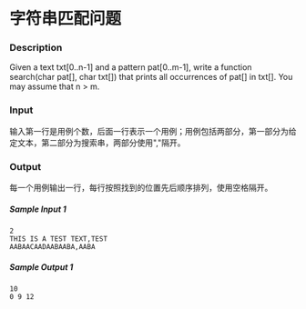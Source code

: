 # 字符串匹配问题

### Description

Given a text txt[0..n-1] and a pattern pat[0..m-1], write a function search(char pat[], char txt[]) that prints all occurrences of pat[] in txt[]. You may assume that n > m.

### Input

输入第一行是用例个数，后面一行表示一个用例；用例包括两部分，第一部分为给定文本，第二部分为搜索串，两部分使用","隔开。

### Output

每一个用例输出一行，每行按照找到的位置先后顺序排列，使用空格隔开。

##### Sample Input 1 

```
2
THIS IS A TEST TEXT,TEST
AABAACAADAABAABA,AABA
```

##### Sample Output 1

```
10
0 9 12
```